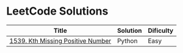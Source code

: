 # LeetCode Solutions

| Title  | Solution | Dificulty |
| ------------- | ------------- | ------------- |
| [1539. Kth Missing Positive Number](https://leetcode.com/problems/kth-missing-positive-number/description/)  | Python  | Easy  |
